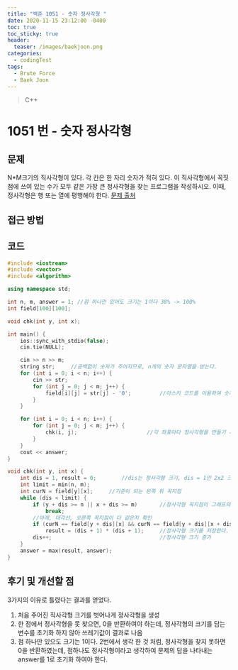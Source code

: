 ```yaml
---
title: "백준 1051 - 숫자 정사각형 "
date: 2020-11-15 23:12:00 -0400
toc: true
toc_sticky: true
header:
  teaser: /images/baekjoon.png
categories: 
  - codingTest
tags:
  - Brute Force
  - Baek Joon
---
```


> C++ 

1051 번 - 숫자 정사각형 
=============
 
## 문제
N*M크기의 직사각형이 있다. 각 칸은 한 자리 숫자가 적혀 있다. 이 직사각형에서 꼭짓점에 쓰여 있는 수가 모두 같은 가장 큰 정사각형을 찾는 프로그램을 작성하시오. 이때, 정사각형은 행 또는 열에 평행해야 한다.
[문제 출처](https://www.acmicpc.net/problem/1051)

## 접근 방법 



## 코드
```c++
#include <iostream> 
#include <vector>   
#include <algorithm>

using namespace std;

int n, m, answer = 1; //점 하나만 있어도 크기는 1이다 38% -> 100%
int field[100][100];

void chk(int y, int x);

int main() {
    ios::sync_with_stdio(false);
    cin.tie(NULL);

    cin >> n >> m;
    string str;     //공백없이 숫자가 주어지므로, n개의 숫자 문자열을 받는다.
    for (int i = 0; i < n; i++) {
        cin >> str;
        for (int j = 0; j < m; j++) {
            field[i][j] = str[j] - '0';         //아스키 코드를 이용하여 숫자 문자를 int로 변환
        }
    }

    for (int i = 0; i < n; i++) {
        for (int j = 0; j < m; j++) {
            chk(i, j);                      //각 좌표마다 정사각형을 만들기 시작
        }
    }
    cout << answer;
}

void chk(int y, int x) {
    int dis = 1, result = 0;        //dis는 정사각형 크기, dis = 1인 2x2 크기의 정사각형 부터 시작한다. result = 0으로 설정 25% -> 38%
    int limit = min(n, m);
    int curN = field[y][x];     //기준이 되는 왼쪽 위 꼭지점
    while (dis < limit) {
        if (y + dis >= n || x + dis >= m)       //정사각형 꼭지점이 그래프의 크기를 넘을 경우를 대비 / 채점 5%->25%
            break;
        //아래, 대각선, 오른쪽 꼭지점이 다 같은지 확인
        if (curN == field[y + dis][x] && curN == field[y + dis][x + dis] && curN == field[y][x + dis])
            result = (dis + 1) * (dis + 1);     //정사각형 크기를 저장한다.
        dis++;                                  //정사각형 크기 증가
    }
    answer = max(result, answer);
}
```

## 후기 및 개선할 점
3가지의 이유로 틀렸다는 결과를 얻었다.
1. 처음 주어진 직사각형 크기를 벗어나게 정사각형을 생성
2. 한 점에서 정사각형을 못 찾으면, 0을 반환하여야 하는데, 정사각형의 크기를 담는 변수를 초기화 하지 않아 쓰레기값이 결과로 나옴
3. 점 하나만 있으도 크기는 1이다. 2번에서 생각 한 것 처럼, 정사각형을 찾지 못하면 0을 반환하였는데, 점하나도 정사각형이라고 생각하여 문제의 답을 나타내는 answer를 1로 초기화 하여야 한다.